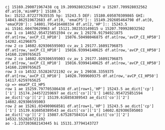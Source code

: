 	cj 15169.290071967438 cq 19.209928032561947 u 15207.709928032562 df.at[0,'minHP3'] 15188.5
	bx: 15212.872277635535 hp: 15243.5 DEF: 15180.695070309865 GHI: 14843.862519672683 df.at[0, 'emaCP5']:: 15149.292605464798 df.at[0, 'emaCP20']:: 14801.795416480334 df.at[2,'HP']:: 15243.5
	ai 15161.60470629963 af 15121.302353149815 u 15207.709928032562
	row 1 co 14652.954725851594 cv_av_1 29278.91794921875  df.at[row,'avCP_CI_HP10']  15076.50498046875 df.at[row,'avCP_CI_HP50'] 14202.41296875
	row 2 co 14602.029306595003 cv_av_1 29177.16091796875  df.at[row,'avCP_CI_HP10']  15016.93994140625 df.at[row,'avCP_CI_HP50'] 14160.2209765625
	row 2 co 14602.029306595003 cv_av_1 29177.16091796875  df.at[row,'avCP_CI_HP10']  15016.93994140625 df.at[row,'avCP_CI_HP50'] 14160.2209765625
	row 3 co 14532.552826721192 cv_av_1 29038.3359375  df.at[row,'avCP_CI_HP10']  14920.7099609375 df.at[row,'avCP_CI_HP50'] 14117.6259765625
	cp => emaCP_CI_HP5
	row 1 ae 15259.797705386438 df.at[row+1,'HP'] 15243.5 ae_dict['cp']['1'] 15174.244572259697 ae_dict['co']['1'] 14652.954725851594 ae_dict['cp']['2'] 15139.616858389543 ae_dict['co']['2'] 14602.029306595003
	row 2 ae 15261.034909068581 df.at[row+1,'HP'] 15243.5 ae_dict['cp']['1'] 15139.616858389543 ae_dict['co']['1'] 14602.029306595003 ae_dict['cp']['2'] 15087.675287584314 ae_dict['co']['2'] 14532.552826721192
	ao -1.237203682143445 bi 15131.37794143727